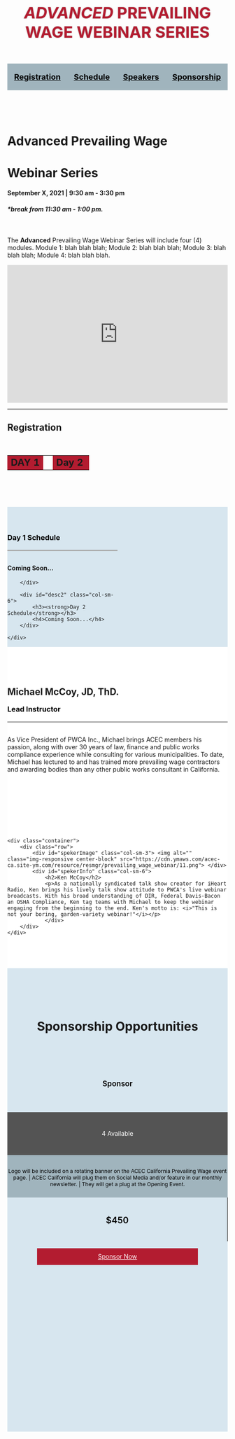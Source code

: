 <!-- DO NOT REMOVE STYLING BELOW -->
<style>
    #SpTitleBar {
        display: none;
    }
    #SpSubHead {
        display: none;
    }
    #sp-main {
        width: 100%;
    }
    #SpContent_Container {
        padding: 0;
    }
    #sp-main #left {
        padding-top: 0;
        padding-left: 0;
        padding-right: 0;
    }
    #sp-main #left, #sp-main #right {
        margin-top: 0;
    }
    #SpContent_Container .calloutbox {
        display: none;
    }
    .addthis_toolbox {
        display: none;
    }
    #SpContent_Container .calloutbox {
        display: none;
    }
    #sp-main::before {
        display: none;
    }
    .topTitleOut {
        background: url(https://cdn.ymaws.com/acec-ca.site-ym.com/resource/resmgr/prevailing_wage_webinar/2prevailing_wage_webinar_ban.png) no-repeat scroll center center / cover;
        color: #b31c30;
        font-weight: bold;
        margin-bottom: 0px;
        text-align: center;
        padding: 50px 0px;
        text-shadow: 0 0 3px rgba(0, 0, 0, .3);
        text-transform: uppercase;
        font-size: 36px;
    }
	.smRed {
		color: #b31c30;
		font-weight: bold;
	}
	
	
    #a1, #a2 {
        position: absolute;
        top: 0;
    }
    #testimonialSlider, #sponsor-carousel {
        height: auto !important;
    }
    .navigation {
        background:#a0b4bd;
        padding: 20px 0;
    }
    .inNavIn {
        display: table;
        width: auto;
        margin: 0 auto;
    }
    .inNavIn a {
        display: inline-block;
        padding: 0 15px;
        text-align: center;
        font-size: 18px;
	font-weight: bold;
        color: #000;
    }
    .altNav {
        width: 100%;
        height: auto;
        position: fixed;
        top: 134px;
        padding: 20px 0;
        left: 0;
        display: none;
        background: #a0b4bd;
        z-index: 300;
    }
    #topVideo {
        padding: 60px 0;
    }
    /* Begin Testimonial Styles */
    #cpTestimonialOut {
        background: #222d65;
        padding-top: 30px;
        padding-bottom: 30px;
    }
    #testimonialSlider h1 {
        color: #ffffff;
        font-size: 30px;
        font-weight: 300;
        text-align: center;
    }
    #testimonialSlider .carousel-inner {
        margin: 0 auto;
        width: 85%;
    }
    #testimonialSlider .item {
        text-align: center;
        width: 100%;
        margin: 0 auto;
        font-style: italic;
        height: 190px;
    }
    #testimonialSlider .item p {
        color: #fff;
        font-size: 17px;
        line-height: 23px;
    }
    #testimonialSlider h3 {
        color: #fff;
        font-size: 17px;
        font-weight: 700;
        line-height: 21px;
        margin: 0 0 5px;
    }
    #testimonialSlider .carousel-control {
        background-image: none;
        bottom: 50%;
        padding: 0 10px;
        top: auto;
        width: 10%;
        text-shadow: none;
    }
    /*Booking section
        ================================*/
    #prisingOut {
        padding: 60px 0;
    }
    #priceHeading {
        text-align: center;
    }
    .date, .detDes, .detTitle, .pirceInfo, .bookBTN {
        min-height: 80px;
        padding-top: 20px;
    }
    .date {
        color: #000;
        font-size: 17px;
        text-align: center;
        font-weight: 600;
        line-height: 30px;
    }
    .date:after {
        content: "\f0da";
        font-family: FontAwesome;
        right: -11px;
        position: absolute;
        font-size: 35px;
        top: 20px;
        color: #d7e6ef;
        z-index: 10;
    }
    .detDes {
        padding-top: 17px;
        font-size: 12px;
        background: #a0b4bd;
        color: #000;
        overflow: hidden;
        text-align: center;
    }
    .detTitle {
        background: #545454;
        color: #fff;
        text-align: center;
        line-height: 30px;
    }
    .price {
        padding: 0;
    }
    .details {
        padding: 0;
    }
    .details:after {
        content: "\f0da";
        font-family: FontAwesome;
        right: -10px;
        position: absolute;
        font-size: 35px;
        top: 12px;
        color: #a0b4bd;
        z-index: 10;
    }
    .row.bookRow {
        border: 1px solid #000;
        margin-top: 20px;
    }
    .pirceInfo {
        border-right: 1px solid #000;
        color: #000;
        text-align: center;
        font-size: 20px;
        font-weight: 600;
    }
    .bookBTN {
        padding-top: 16px;
    }
    .bookBTN a {
        display: table;
        width: 73%;
        background: #b31c30;
        color: #fff;
        height: 38px;
        line-height: 38px;
        margin: 0 auto;
        text-align: center;
    }
    .bookBTN a:hover {
        background: #C23E50;
    }
    /*Speakers section
        ================================*/
    #speakersOut {
        padding: 60px 0;
        background: #fff;
    }
    /*Sponsor section
        ================================*/
    #sponsorSlider {
        padding: 60px 0px;
    }
    #sponsorSlider h1 {
        margin-bottom: 30px;
    }
    .sponBTN {
        display: table;
        width: 73%;
        background: #333333;
        color: #fff;
        height: 38px;
        line-height: 38px;
        margin: 0 auto;
        text-align: center;
    }
    .sponBTN:hover {
        background: #888;
    }
    .sTitle {
        text-align: center;
    }
    .MobileSponsorsOut {
        display: none;
    }
    #eventOut {
		padding: 60px 0;
		background: #D7E6EF;
	}
	#desc2 a {
		display: block;
		margin-bottom: 10px;
	}
	div#eventOut h3 i {
		display: block;
		margin-bottom: 10px;
		color: #000;
		font-size: 36px;
	}
	
	#eventOut h3{
	color: #000;
    margin-bottom: 30px;
    margin-top: 0;
    padding-bottom: 18px;
    border-bottom: 3px solid #aaa;
	}
    @media (max-width: 960px) {
    .detTitle {
        min-height: 78px;
    }
	#desc1, #desc2 {
		width: 50%;
	}
	#desc3{
		width:100%;
		}
    }
    
    @media (max-width: 767px) {
    #sp-main {
        padding-top: 0px;
        overflow: hidden;
    }
    #sp-main #left {
        padding-top: 0px;
    }
    .topTitleOut {
        padding: 65px 0px;
        font-size: 30px;
    }
    .altNav, .navigation {
        display: none !important;
    }
    .inNavIn a {
        display: block;
        background: rgba(0,0,0,.1);
        margin-bottom: 10px;
        padding: 10px 0;
    }
    .inNavIn {
        width: 100%;
    }
    #priceHeading {
        text-align: center;
    }
    .detTitle {
        padding-bottom: 18px;
    }
    .date {
        padding: 30px;
        font-size: 27px;
    }
    .date:after {
        Content: "\f0d7";
        right: 0;
        left: 0;
        top: auto;
        bottom: -18px;
    }
    .detTitle {
        padding-bottom: 18px;
        font-size: 25px;
    }
    .details:after {
        Content: "\f0d7";
        right: 0;
        left: 0;
        margin: auto;
        top: auto;
        bottom: -30px;
        width: 20px;
        color: #333333;
        z-index: 33;
    }
    .bookRow {
        text-align: center;
        margin-left: 0 !IMPORTANT;
        margin-right: 0 !important;
        margin-bottom: 40px;
    }
    .detDes {
        font-size: 16px;
        padding: 40px;
    }
    .pirceInfo {
        font-size: 28px;
        border: none;
    }
    #spekerInfo {
        text-align: center;
        padding: 40px;
        line-height: 24px;
    }
    .MobileSponsorsOut {
        padding: 60px 0px;
        display: block;
    }
    #sponsorSlider {
        display: none;
    }
    .carousel-control.right {
        height: auto !important;
    }
    .carousel-control.left {
        height: auto !important;
    }
    #testimonialSlider .item {
        height: 250px;
    }
	#desc1, #desc2 {
		width: 100%;
		margin-bottom: 40px;
	}
	.linkCol{
		width:50%;
		}
	.linkCol {
		width: 50%;
		float: left;
	}
    }
    
    @media (max-width: 480px) {
	.linkCol {
		width: 100%;
		float: none;
	}
    #testimonialSlider .item {
        height: 320px;
    }
    #testimonialSlider .item p {
        font-size: 16px;
    }
    }
</style>
<!--Do not remove site will Break-->
<!--Do not remove site will Break-->
<script>
    //Page scroll script!!!!
	$(function(){
		   
		   
			//Anount of separation in Pixels of scroll stoping point	   
		    var offset = 220 ;
		   
		   $('a').click(function(){
				
				if(this.hash){
					//Remove the sign(#) from href
					var noHash = this.hash.substr(1);
					
					//get position of the achor div
					var $toElement = $(".trig[id="+noHash+"]");
					var toPosition = $toElement.offset().top;
					
			        console.log(toPosition);
					
					//animate Scrool
				     $("body,html").animate({
						scrollTop : toPosition - offset
					 },2200);
					
					return false;		
				}			
			});
	//Page scroll script!!!!
    
	//Show Alternative Navigation script!!!!
	$(window).scroll(function () { 
	  	var navTop = $("#a1").offset().top;
		var bTop = $(this).scrollTop();
		 
 		if( bTop >= navTop ){
			 $(".altNav").slideDown();
			 
			}
			else{
				$(".altNav").fadeOut();
				
				}
	});
	//Show Side Nave script!!!!
});
</script>
<!--Do not remove site will Break-->
<!--TOP TITLE-->
<div class="col-sm-12 topTitleOut">
	<div class="container"><i>Advanced</i> Prevailing Wage Webinar Series</div>
</div>
<div class="col-sm-12 navigation">
    <div class="container">
        <div class="inNavIn"> <a href="#a1">Registration</a> <a href="#a2">Schedule</a> <a href="#a3">Speakers</a> <a href="#a4">Sponsorship</a></div>
    </div>
</div>
<div class="col-sm-12 altNav">
    <div class="container">
        <div class="inNavIn"> <a href="#a1">Registration</a> <a href="#a2">Schedule</a> <a href="#a3">Speakers</a> <a href="#a4">Sponsorships</a><a href="#a1">To top</a> </div>
    </div>
</div>
<div id="topVideo" class="col-sm-12 area">
    <div class="trig" id="a1"> </div>
    <div class="container">
        <div class="row">
            <div class="col-sm-6">
		    <h1><strong>Advanced</strong> Prevailing Wage</h1>
		    <h1>Webinar Series</h1>
                <h4>September X, 2021 | 9:30 am - 3:30 pm</h4>
		    <h5><i>*break from 11:30 am - 1:00 pm.</i></h5><br>
		    <p>The <strong>Advanced</strong> Prevailing Wage Webinar Series will include four (4) modules. Module 1: blah blah blah; Module 2: blah blah blah; Module 3: blah blah blah; Module 4: blah blah blah.
                </p>
            </div>
            <div class="col-sm-6">
                <iframe src="https://cdn.ymaws.com/acec-ca.site-ym.com/resource/resmgr/prevailing_wage_webinar/prevailing_wage_logo.png" width="100%" height="315" frameborder="0"></iframe>
          </div>
        </div>
        <hr><div class="trig" id="a1"> </div>
        <h2><i class="fas fa-calendar-alt"></i> Registration</h2>
        <br />
        <table style="text-align: center; width: 481px; height: 42px;" cellpadding="10">
            <tbody>
                <tr>
                    <td style="background-color: #b31c30;">
                        <span style="font-size: 22px;"><b><span style="font-size: 22px;"><span style="font-size: 22px;">DAY 1
</span></span>
                        </b>
                        </span>
                    </td>
                    <td><span style="font-size: 22px;"><b>&nbsp;</b></span></td>
                    <td style="background-color: #b31c30;"><span style="font-size: 22px;"><b>Day 2&nbsp;</b></span></td>
                </tr>
            </tbody>
        </table>
    </div>
</div>

<!-------Event detail---->
<div id="eventOut" class="col-sm-12">
    <div class="trig" id="a2"> </div>
    <div class="container">
        <div id="desc1" class="col-sm-6">
            <h3><strong>Day 1 Schedule</strong></h3>
            <h4>Coming Soon...</h4>

        </div>

        <div id="desc2" class="col-sm-6">
            <h3><strong>Day 2 Schedule</strong></h3>
            <h4>Coming Soon...</h4>
        </div>

    </div>
</div>
<!-------Event detail---->
<!------Speaker Section-------->
<div id="speakersOut" class="col-sm-12">
    <div class="trig" id="a3"> </div>
    <div class="container">
        <div class="row">
            <div id="spekerImage" class="col-sm-3"> <img alt="" class="img-responsive center-block" src="https://cdn.ymaws.com/acec-ca.site-ym.com/resource/resmgr/prevailing_wage_webinar/10.png"> </div>
            <div id="spekerInfo" class="col-sm-6">
                <h2>Michael McCoy, JD, ThD.</h2>
		    <h3>Lead Instructor</h3>
                <p>As Vice President of PWCA Inc., Michael brings ACEC members his passion, along with over 30 years of law, finance and public works compliance experience while consulting for various municipalities. To date, Michael has lectured to and has trained more prevailing wage contractors and awarding bodies than any other public works consultant in California.</p>
                </div>
        </div>
    </div>
</div>
<div id="speakersOut" class="col-sm-12">

    <div class="container">
        <div class="row">
            <div id="spekerImage" class="col-sm-3"> <img alt="" class="img-responsive center-block" src="https://cdn.ymaws.com/acec-ca.site-ym.com/resource/resmgr/prevailing_wage_webinar/11.png"> </div>
            <div id="spekerInfo" class="col-sm-6">
                <h2>Ken McCoy</h2>
                <p>As a nationally syndicated talk show creator for iHeart Radio, Ken brings his lively talk show attitude to PWCA's live webinar broadcasts. With his broad understanding of DIR, Federal Davis-Bacon an OSHA Compliance, Ken tag teams with Michael to keep the webinar engaging from the beginning to the end. Ken's motto is: <i>"This is not your boring, garden-variety webinar!"</i></p>
                </div>
        </div>
    </div>
</div>
<!--------Pricing Heading-------->
        <div id="eventOut" class="col-sm-12">
	<br>
	    <div class="trig" id="a4"> </div>
	    <div id="priceHeading" class="row">
            <h1>Sponsorship Opportunities</h1>
            <div id="priceInfo" class="col-sm-12">
                    </div>
        </div>
        <!-------Booking Row 1----------->
       <div id="eventOut" class="col-sm-12">
            <div class="col-sm-2 date"> Sponsor </div>
            <div class="col-sm-5 details">
                <div cass="row">
                    <div class="col-sm-4 detTitle">
                        <p>4 Available</p>
                    </div>
                    <div class="col-sm-8 detDes">
                        <p>Logo will be included on a rotating banner on the ACEC California Prevailing Wage event page. | ACEC California will plug them on Social Media and/or feature in our monthly newsletter. | They will get a plug at the Opening Event. </p>
                    </div>
                </div>
            </div>
            <div class="col-sm-5 price">
                <div cass="row">
                    <div class="col-sm-6 pirceInfo">
                        <p>$450</p>
                    </div>
                    <div class="col-sm-6 bookBTN"> <a href="#">Sponsor Now</a> </div>
                </div>
            </div>
        </div>
        <!-------Booking Row 2----------->
        <!-------Booking Row 3----------->
<!------Sponsor Slider-------->
<div id="sponsorSlider" class="col-sm-12">
    <div class="trig"</div>
    <div class="container">
        <div class="sTitle">
            <h1></h1>
        </div>
        <div id="sponsor-carousel" class="carousel slide" data-ride="carousel">
            <!-- Wrapper for slides -->
            <div class="carousel-inner" role="listbox">
                <div class="item next left">
                    <div class="col-sm-3"> <img class="img-responsive" src=""> </div>
                    <div class="col-sm-3"> <img class="img-responsive" src=""> </div>
                    <div class="col-sm-3"> <img class="img-responsive" src=""> </div>
                    <div class="col-sm-3"> <img class="img-responsive" src=""> </div>
                </div>
                <div class="item active left">
                    <div class="col-sm-3"> <img class="img-responsive" src=""> </div>
                    <div class="col-sm-3"> <img class="img-responsive" src=""> </div>
                    <div class="col-sm-3"> <img class="img-responsive" src=""> </div>
                    <div class="col-sm-3"> <img class="img-responsive" src=""> </div>
                </div>
            </div>
        </div>
    </div>
</div>
<!------Mobile Sponsor Row section---------->
<div class="MobileSponsorsOut">

    <div class="sTitle">
        <h2>Our Sponsors</h2>
    </div>
    <div class="container">
        <div class="row"> <a href="#" class="sponBTN"></a> </div>
    </div>
</div>
